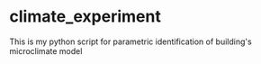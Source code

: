 # climate_experiment
This is my python script for parametric identification of building's microclimate model
